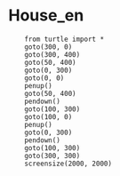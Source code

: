 # House_en
		from turtle import *
		goto(300, 0)
		goto(300, 400)
		goto(50, 400)
		goto(0, 300)
		goto(0, 0)
		penup()
		goto(50, 400)
		pendown()
		goto(100, 300)
		goto(100, 0)
		penup()
		goto(0, 300)
		pendown()
		goto(100, 300)
		goto(300, 300)
		screensize(2000, 2000)

